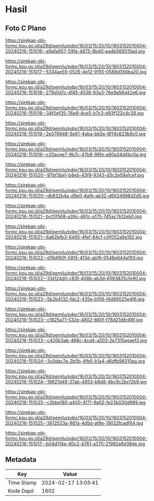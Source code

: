 # Hasil

## Foto C Plano

https://sirekap-obj-formc.kpu.go.id/a29d/pemilu/pdpr/16/03/15/20/10/1603152010004-20240216-151016--e9afa957-59fa-4875-8b40-ea4b569315ed.jpg

https://sirekap-obj-formc.kpu.go.id/a29d/pemilu/pdpr/16/03/15/20/10/1603152010004-20240216-151017--5334ae55-0526-4e12-9155-0589d356ba20.jpg

https://sirekap-obj-formc.kpu.go.id/a29d/pemilu/pdpr/16/03/15/20/10/1603152010004-20240216-151018--279d1d7c-4f45-4538-93a3-76e9a56d42e6.jpg

https://sirekap-obj-formc.kpu.go.id/a29d/pemilu/pdpr/16/03/15/20/10/1603152010004-20240216-151018--34f0ef35-76e8-4ce5-b7c3-d93f122c4c38.jpg

https://sirekap-obj-formc.kpu.go.id/a29d/pemilu/pdpr/16/03/15/20/10/1603152010004-20240216-151019--2e076948-9e61-4eba-bb5e-6f14c623b6c0.jpg

https://sirekap-obj-formc.kpu.go.id/a29d/pemilu/pdpr/16/03/15/20/10/1603152010004-20240216-151019--c20acee7-9b7c-47b8-98fe-a90a34d4bc0a.jpg

https://sirekap-obj-formc.kpu.go.id/a29d/pemilu/pdpr/16/03/15/20/10/1603152010004-20240216-151020--97bf3be1-b8eb-43f9-9343-d3c2e59a1cef.jpg

https://sirekap-obj-formc.kpu.go.id/a29d/pemilu/pdpr/16/03/15/20/10/1603152010004-20240216-151020--db832b4a-d9e0-4afb-ab32-d6624998d2d0.jpg

https://sirekap-obj-formc.kpu.go.id/a29d/pemilu/pdpr/16/03/15/20/10/1603152010004-20240216-151021--bcf3f568-a39c-461c-a175-745ac7b12eb0.jpg

https://sirekap-obj-formc.kpu.go.id/a29d/pemilu/pdpr/16/03/15/20/10/1603152010004-20240216-151021--6a62bfb3-6495-4fef-84cf-c0f052a9e192.jpg

https://sirekap-obj-formc.kpu.go.id/a29d/pemilu/pdpr/16/03/15/20/10/1603152010004-20240216-151022--d19df80f-5915-4f3d-ab19-0548e644ef93.jpg

https://sirekap-obj-formc.kpu.go.id/a29d/pemilu/pdpr/16/03/15/20/10/1603152010004-20240216-151022--31d124d0-c83f-408b-ab3d-6593825cfe90.jpg

https://sirekap-obj-formc.kpu.go.id/a29d/pemilu/pdpr/16/03/15/20/10/1603152010004-20240216-151023--5b2b4132-fdc2-435e-b156-f4d69025e4f6.jpg

https://sirekap-obj-formc.kpu.go.id/a29d/pemilu/pdpr/16/03/15/20/10/1603152010004-20240216-151023--c1825a71-532e-4802-865f-f78d21d9c88f.jpg

https://sirekap-obj-formc.kpu.go.id/a29d/pemilu/pdpr/16/03/15/20/10/1603152010004-20240216-151023--c420b3ab-468c-4cd4-a503-2e7315eeae13.jpg

https://sirekap-obj-formc.kpu.go.id/a29d/pemilu/pdpr/16/03/15/20/10/1603152010004-20240216-151024--3c0dac7a-2b0b-4fb5-b1a4-d6dfb98310ea.jpg

https://sirekap-obj-formc.kpu.go.id/a29d/pemilu/pdpr/16/03/15/20/10/1603152010004-20240216-151024--19821d49-37ab-4853-b8d8-4bc9c2bcf2b9.jpg

https://sirekap-obj-formc.kpu.go.id/a29d/pemilu/pdpr/16/03/15/20/10/1603152010004-20240216-151025--c2bbe180-a400-4f71-9a02-fe23b030d989.jpg

https://sirekap-obj-formc.kpu.go.id/a29d/pemilu/pdpr/16/03/15/20/10/1603152010004-20240216-151025--3612523a-981a-4d5d-af8e-19022fcadf64.jpg

https://sirekap-obj-formc.kpu.go.id/a29d/pemilu/pdpr/16/03/15/20/10/1603152010004-20240216-151017--b04d114e-40c2-4761-a370-21992a6d38de.jpg


## Metadata

| Key        | Value               |
| ---------- | ------------------- |
| Time Stamp | 2024-02-17 13:05:41 |
| Kode Dapil | 1602                |



